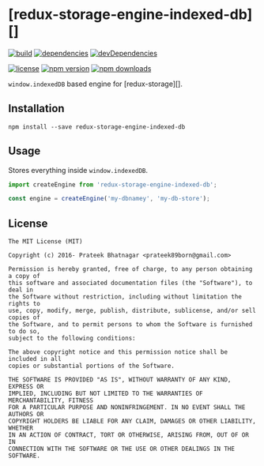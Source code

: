 # [redux-storage-engine-indexed-db][]

[![build](https://travis-ci.org/react-stack/redux-storage-engine-localstorage.svg?branch=master)](https://travis-ci.org/react-stack/redux-storage-engine-localstorage)
[![dependencies](https://david-dm.org/react-stack/redux-storage-engine-localstorage.svg)](https://david-dm.org/react-stack/redux-storage-engine-localstorage)
[![devDependencies](https://david-dm.org/react-stack/redux-storage-engine-localstorage/dev-status.svg)](https://david-dm.org/react-stack/redux-storage-engine-localstorage#info=devDependencies)

[![license](https://img.shields.io/npm/l/redux-storage-engine-localstorage.svg?style=flat-square)](https://www.npmjs.com/package/redux-storage-engine-localstorage)
[![npm version](https://img.shields.io/npm/v/redux-storage-engine-localstorage.svg?style=flat-square)](https://www.npmjs.com/package/redux-storage-engine-localstorage)
[![npm downloads](https://img.shields.io/npm/dm/redux-storage-engine-localstorage.svg?style=flat-square)](https://www.npmjs.com/package/redux-storage-engine-localstorage)

`window.indexedDB` based engine for [redux-storage][].

## Installation

    npm install --save redux-storage-engine-indexed-db

## Usage

Stores everything inside `window.indexedDB`.

```js
import createEngine from 'redux-storage-engine-indexed-db';

const engine = createEngine('my-dbnamey', 'my-db-store');
```


## License

    The MIT License (MIT)

    Copyright (c) 2016- Prateek Bhatnagar <prateek89born@gmail.com>

    Permission is hereby granted, free of charge, to any person obtaining a copy of
    this software and associated documentation files (the "Software"), to deal in
    the Software without restriction, including without limitation the rights to
    use, copy, modify, merge, publish, distribute, sublicense, and/or sell copies of
    the Software, and to permit persons to whom the Software is furnished to do so,
    subject to the following conditions:

    The above copyright notice and this permission notice shall be included in all
    copies or substantial portions of the Software.

    THE SOFTWARE IS PROVIDED "AS IS", WITHOUT WARRANTY OF ANY KIND, EXPRESS OR
    IMPLIED, INCLUDING BUT NOT LIMITED TO THE WARRANTIES OF MERCHANTABILITY, FITNESS
    FOR A PARTICULAR PURPOSE AND NONINFRINGEMENT. IN NO EVENT SHALL THE AUTHORS OR
    COPYRIGHT HOLDERS BE LIABLE FOR ANY CLAIM, DAMAGES OR OTHER LIABILITY, WHETHER
    IN AN ACTION OF CONTRACT, TORT OR OTHERWISE, ARISING FROM, OUT OF OR IN
    CONNECTION WITH THE SOFTWARE OR THE USE OR OTHER DEALINGS IN THE SOFTWARE.
